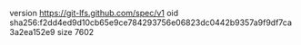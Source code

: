 version https://git-lfs.github.com/spec/v1
oid sha256:f2dd4ed9d10cb65e9ce784293756e06823dc0442b9357a9f9df7ca3a2ea152e9
size 7602
